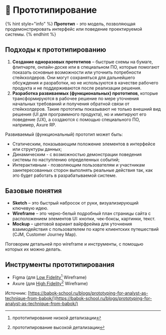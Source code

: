 # 📎 Прототипирование

{% hint style="info" %}
**Прототип** - это модель, позволяющая продемонстрировать интерфейс или поведение проектируемой системы.
{% endhint %}

## Подходы к прототипированию

1. **Создание одноразовых прототипов** – быстрые схемы на бумаге, флипчарте, онлайн-доске или в специальном ПО, которые помогают показать основные возможности или уточнить потребности стейкхолдеров. Они могут сохраняться для дальнейшего обсуждения и разработки, но не используются в качестве рабочего продукта и не поддерживаются после реализации решения.
2. **Разработка развиваемых (функциональных) прототипов**, которые трансформируются в рабочее решение по мере уточнения начальных требований и получения обратной связи от стейкхолдеров. Такие прототипы показывают не только внешний вид решения (UI для программного продукта), но и имитируют его поведение (UX), а создаются с помощью специального ПО, например, Axure RP.

Развиваемый (функциональный) прототип может быть:

* Статическим, показывающим положение элементов в интерфейсе или структуры данных;
* Динамическим - с возможностью демонстрации поведения системы по наступлению определенных событий;
* Интерактивным - позволяющим пользователям и участникам заинтересованных сторон выполнять реальные действия так, как это будет работать в разрабатываемой системе.

## Базовые понятия

* **Sketch** – это быстрый набросок от руки, визуализирующий ключевую идею.
* **Wireframe** – это черно-белый подробный план страницы сайта с расположением элементов UI: кнопки, чек-боксы, картинки, текст.
* **Mockup** – цветовой вариант вайрфрейма для уточнения взаимодействия с пользователем по карте клиентских путешествий (CJM, Customer Journey Map).

Поговорим детальней про wireframe и инструменты, с помощью которых их можно делать.

## Инструменты прототипирования

* Figma (для [Low Fidelity](#user-content-fn-1)[^1] Wireframe)
* Axure (для [High Fidelity](#user-content-fn-2)[^2] Wireframe)







Источник: [https://babok-school.ru/blogs/prototyping-for-analyst-as-technique-from-babok/](https://babok-school.ru/blogs/prototyping-for-analyst-as-technique-from-babok/)

[^1]: прототипирование низкой детализации

[^2]: прототипирование высокой детализации
